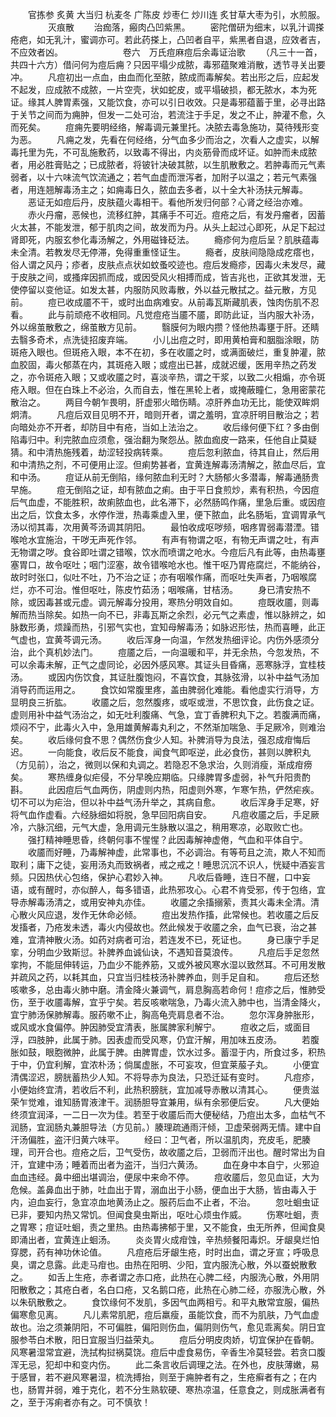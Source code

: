 <!-- { "loadSidebar": true } -->
　　官拣参 炙黄 大当归 杭麦冬 广陈皮 炒枣仁 炒川连 炙甘草大枣为引，水煎服。
　　
　　灭痕散
　　治痂落，瘢肉凸凹紫黑。
　　密陀僧研为细末，以乳汁调搽疮疤，如无乳汁，蜜调亦可。若此药搽上，凸凹者自平，紫黑者自退，应效者吉，不应效者凶。
　　
　　
　　卷六　万氏痘麻痘后余毒证治歌
　　（凡三十一首，共四十六方）借问何为痘后痈？只因平塌少成脓，毒邪蕴聚难消散，透节寻关出要冲。
　　凡痘初出一点血，由血而化至脓，脓成而毒解矣。若出形之后，应起发不起发，应成脓不成脓，一片空壳，状如蛇皮，或平塌破损，都无脓水，本为死证。缘其人脾胃素强，又能饮食，亦可以引日收效。只是毒邪蕴蓄于里，必寻出路于关节之间而为痈肿，但发一二处可治，若流注于手足，发之不止，肿灌不愈，久而死矣。
　　痘痈先要明经络，解毒调元兼里托。决脓去毒急施功，莫待残形变为恶。
　　凡痈之发，先看在何经络，分气血多少而治之，次看人之虚实，以解毒托里为先，不可乱施敷药，以致毒不得出，内炎筋骨而成坏证。如肿而未成脓者，用必胜膏贴之；已成脓者，将铍针决破其脓，以生肌散敷之。若肿毒而元气素弱者，以十六味流气饮流通之；若气血虚而泄泻者，加附子以温之；若元气素强者，用连翘解毒汤主之；如痈毒日久，脓血去多者，以十全大补汤扶元解毒。
　　恶证无如痘后丹，皮肤蕴火毒相干。看他所发归何部？心肾之经治亦难。
　　赤火丹瘤，恶候也，流移红肿，其痛手不可近。痘疮之后，有发丹瘤者，因蓄火太甚，不能发泄，郁于肌肉之间，故发而为丹。从头上起过心即死，从足下起过肾即死，内服玄参化毒汤解之，外用磁锋砭法。
　　瘾疹何为痘后呈？肌肤蕴毒未全清。若教发尽无停滞，免得重重怪证生。
　　瘾者，皮肤间隐隐成疙瘩也，俗人谓之风丹；疹者，皮肤点点状如蚊蚤咬迹也。痘后发瘾疹，因毒火未发尽，藏于皮肤之间，或搔痒因抓而成，或因受风火相搏而成，皆吉兆也，正欲其发泄，无使停留以变他证。如发太甚，内服防风败毒散，外以益元散拭之。益元散，方见前。
　　痘已收成靥不干，或时出血病难安。从前毒瓦斯藏肌表，蚀肉伤肌不忍看。
　　此与前顽疮不收相同。凡觉痘疮当靥不靥，即防此证，当内服大补汤，外以绵茧散敷之，绵茧散方见前。
　　翳膜何为眼内攒？怪他热毒壅于肝。还睛去翳多奇术，点洗徒招废弃端。
　　小儿出痘之时，即用黄柏膏和胭脂涂眼，防斑疮入眼也。但斑疮入眼，本不在初，多在收靥之时，或满面破烂，重复肿灌，脓血胶固，毒火郁蒸在内，其斑疮入眼；或痘出已甚，成就迟缓，医用辛热之药发之，亦令斑疮入眼；又或收靥之时，喜淡辛热，谓之干浆，以致二火相煽，亦令斑疮入眼。但在白珠上不必治，久而自去，惟在黑轮上者，或掩蔽瞳仁，急用密蒙花散治之。
　　两目今朝乍畏明，肝虚邪火暗伤睛。凉肝养血功无比，能使双眸炯炯清。
　　凡痘后双目见明不开，暗则开者，谓之羞明，宜凉肝明目散治之；若向暗处亦不开者，却防目中有疮，当如上法治之。
　　收后缘何便下红？多由倒陷毒归中。利完脓血应须愈，强治翻为聚怨丛。脓血痂皮一路来，任他自止莫疑猜。和中清热施残着，劫涩轻投病转乘。
　　痘后忽利脓血，待其自止，然后用和中清热之剂，不可便用止涩。但痢势甚者，宜黄连解毒汤清解之，脓血尽后，宜和中汤。
　　痘证从前无倒陷，缘何脓血利无时？大肠郁火多潜毒，解毒通肠贵早施。
　　痘无倒陷之证，却有脓血之痢。由于平日食煎炒，素有积热，今因痘后气血虚，不能胜积，故痢脓血也，此名滞下，必然肠鸣作痛，里急后重。或因痘出之后，饮食太多，水停作泄，热毒乘虚入里，便下脓血，此名肠垢，宜调胃承气汤以彻其毒，次用黄芩汤调其阴阳。
　　最怕收成呕哕频，咽疼胃弱毒潜湮。错喉呛水宜施治，干哕无声死作邻。
　　有声有物谓之呕，有物无声谓之吐，有声无物谓之哕。食谷即吐谓之错喉，饮水而喷谓之呛水。今痘后凡有此等，由热毒壅塞胃口，故令呕吐；咽门涩塞，故令错喉呛水也。惟干呕乃胃疮腐烂，不能纳谷，故时时张口，似吐不吐，乃不治之证；亦有咽喉作痛，而呕吐失声者，乃咽喉腐烂，亦不可治。惟但呕吐，陈皮竹茹汤；咽喉痛，甘桔汤。
　　身已清安热不除，或因毒甚或元虚。调元解毒分投用，寒热分明效自如。
　　痘既收靥，则毒解而热当除矣。如热一向不已，非毒瓦斯之余烈，必元气之素虚，惟以脉辨之，如脉数形勇，烦躁而热，引邪气实也，宜知母解毒汤；如脉迟形怯，热而喜睡，此正气虚也，宜黄芩调元汤。
　　收后浑身一向温，乍然发热细评论。内伤外感须分治，此个真机妙法门。
　　痘靥之后，一向温暖和平，并无余热，今忽发热，不可以余毒未解，正气之虚同论，必因外感风寒。其证头目昏痛，恶寒脉浮，宜桂枝汤。
　　或因内伤饮食，其证肚腹饱闷，不喜饮食，其脉弦滑，以补中益气汤加消导药而运用之。
　　食饮如常腹里疼，盖由脾弱化难能。看他虚实行消导，方显明良三折肱。
　　收靥之后，忽然腹疼，或呕或泄，不思饮食，此伤食之证。虚则用补中益气汤治之，如无吐利腹痛、气急，宜丁香脾积丸下之。若腹满而痛，烦闷不宁，此毒火入中，急用雄黄解毒丸利之，不然渐加喘急、手足厥冷，则难治矣。
　　收后缘何食不思？偶然伤食少人知。补脾消导为良法，强忍成疳悔后迟。
　　一向能食，收后反不能食，闻食气即呕逆，此必食伤，甚则以脾积丸（方见前），治之，微则以保和丸调之。若隐忍不急求治，久则消瘦，渐成疳痨矣。
　　寒热缠身似疟侵，不分早晚应期临。只缘脾胃多虚弱，补气升阳贵酌斟。
　　此因痘后气血两伤，阴虚则内热，阳虚则外寒，乍寒乍热，俨然疟疾。切不可以为疟治，但以补中益气汤升举之，其病自愈。
　　收后浑身手足寒，好将气血作虚看。六经脉细如将脱，急早回阳病自安。
　　凡痘收靥之后，手足厥冷，六脉沉细，元气大虚，急用调元生脉散以温之，稍用寒凉，必取败亡也。
　　强打精神睡思昏，终朝何事不惺惺？此因毒解神虚倦，气血和平体自宁。
　　收靥而好睡，乃毒解神虚，此常事也，不必调治。有等苟且之流，欺人不知而取利；庸下之徒，妄用汤丸而致祸者，戒之戒之！睡思沉沉不识人，恍疑中酒妄言频。只因热伏心包络，保护心君妙入神。
　　凡收后昏睡，连日不醒，口中妄语，或有醒时，亦似醉人，每多错语，此热邪攻心。心君不肯受邪，传于包络，宜导赤解毒汤清之，或用安神丸亦佳。
　　收靥之余搐搦萦，责其火毒未全清。清心散火风应退，发作无休命必倾。
　　痘出发热作搐，此常候也。若收靥之后反发搐者，乃疮发未透，毒火内侵故也。然此候发于收靥之余，血气已衰，治之甚难，宜清神散火汤。如药对病者可治，若连发不已，死证也。
　　身已康宁手足挛，分明血少致斯愆。补脾养血诚仙诀，不遇知音莫浪传。
　　凡痘后手足忽然挛拘，不能屈伸转运，乃血少不能养筋，又或外被风寒水湿以致然耳。不可用发散并疏风之药，以耗其血，只宜当归桂枝汤补脾养血，则手足自和。
　　痘后还愁咳嗽多，总由毒火肺中磨。清金降火兼调气，肩息胸高若命何！痘疹之后，惟肺受伤，至于收靥毒解，宜乎宁矣。若反咳嗽喘急，乃毒火流入肺中也，当清金降火，宜宁肺汤保肺解毒。服药嗽不止，胸高龟壳肩息者不治。
　　忽尔浑身肿胀形，或风或水食偏停。肿因肺受宜清表，胀属脾家利解宁。
　　痘收之后，或面目浮，四肢肿，此属于肺。因表虚而受风寒，仍宜汗解，用加味五皮汤。
　　若腹胀如鼓，眼胞微肿，此属于脾。由脾胃虚，饮水过多。蓄湿于内，所食过多，积热于中，仍宜利解，宜浓朴汤；倘属虚胀，不可妄攻，但宜莱菔子丸。
　　小便宜清偶涩迟，膀胱蓄热少人知。不将导赤为良法，只恐迁延有变时。
　　凡痘疹，小便始终宜清，若收后不利，此热积膀胱，宜加减导赤散以清其心。
　　便贵滋荣乍觉难，谁知肠胃液津干。润肠胆导宜兼用，纵有余邪便后安。
　　凡大便始终须宜润泽，一二日一次为佳。若至于收靥后而大便秘结，乃痘出太多，血枯气不润肠，宜润肠丸兼胆导法（方见前。）腠理疏通雨汗倾，卫虚荣弱两无情。建中自汗汤偏胜，盗汗归黄六味平。
　　经曰：卫气者，所以温肌肉，充皮毛，肥腠理，司开合也。痘疮之后，卫气受伤，故收靥之后，卫弱而汗出也。醒时常出为自汗，宜建中汤；睡着而出者为盗汗，当归六黄汤。
　　血在身中本自宁，火邪迫血血违经。鼻中细出堪调治，便尿中来命不停。
　　痘收靥后，忽见血证，大为危候。盖鼻血出于肺，吐血出于胃，溺血出于小肠，便血出于大肠，皆由毒入于内，迫血妄行，急宜凉血地黄汤止之。服药后血不止者，不治。
　　忽吐蛔虫证已非，要知内热又常饥。但闻食臭虫斯出，呕吐心烦虫作威。
　　伤寒吐蛔，责之胃寒；痘证吐蛔，责之里热。由热毒拂郁于里，又不能食，虫无所养，但闻食臭即涌出者，宜黄连止蛔汤。
　　炎炎胃火成疳蚀，辛热频餐阳毒炽。牙龈臭烂怕穿腮，药有神功休论值。
　　凡痘疮后牙龈生疮，时时出血，谓之牙宣；呼吸息臭，谓之息露。此走马疳也。由热在阳明、少阳，宜内服洗心散，外以蚕蜕散敷之。
　　如舌上生疮，赤者谓之赤口疮，此热在心脾二经，内服洗心散，外用阴阳散敷之；其疮白者，名白口疮，又名鹅口疮，此热在心肺二经，亦服洗心散，外以朱矾散敷之。
　　食饮缘何不发肌，多因气血两相亏。和平丸散常宜服，偏热偏寒愈见离。
　　凡儿素常肌肥，痘后羸瘦，虽能饮食，而不为肌肤，乃气血虚故也。治之须兼阴阳，不可偏胜，偏阳则伤血，偏阴则伤气，愈见乖离矣。阴日宜服参苓白术散，阳日宜服当归益荣丸。
　　痘后分明皮肉娇，切宜保护在昏朝。风寒暑湿常宜避，洗拭构挝祸莫饶。痘后中虚食易伤，辛香生冷莫轻尝。若贪口腹浑无忌，犯却中和变内伤。
　　此二条言收后调理之法。在外也，皮肤薄嫩，易于感冒，若不避风寒暑湿，梳洗搏抬，则至于痈肿者有之，生疮癣者有之；在内也，肠胃并弱，难于克化，若不分生熟软硬、寒热凉温，任意食之，则成胀满者有之，至于泻痢者亦有之。可不慎欤！
